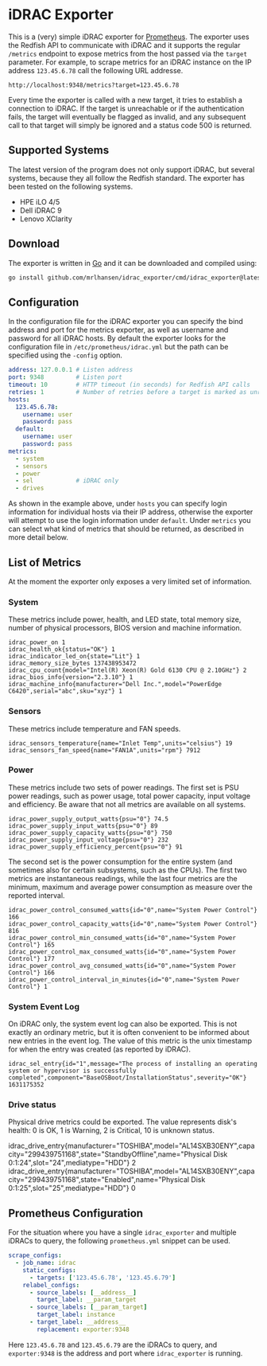 # iDRAC Exporter
This is a (very) simple iDRAC exporter for [Prometheus](https://prometheus.io). The exporter uses the Redfish API to communicate with iDRAC and it supports the regular `/metrics` endpoint to expose metrics from the host passed via the `target` parameter. For example, to scrape metrics for an iDRAC instance on the IP address `123.45.6.78` call the following URL addresse.
```
http://localhost:9348/metrics?target=123.45.6.78
```

Every time the exporter is called with a new target, it tries to establish a connection to iDRAC. If the target is unreachable or if the authentication fails, the target will eventually be flagged as invalid, and any subsequent call to that target will simply be ignored and a status code 500 is returned.

## Supported Systems
The latest version of the program does not only support iDRAC, but several systems, because they all follow the Redfish standard. The exporter has been tested on the following systems.

* HPE iLO 4/5
* Dell iDRAC 9
* Lenovo XClarity

## Download
The exporter is written in [Go](https://golang.org) and it can be downloaded and compiled using:
```bash
go install github.com/mrlhansen/idrac_exporter/cmd/idrac_exporter@latest
```

## Configuration
In the configuration file for the iDRAC exporter you can specify the bind address and port for the metrics exporter, as well as username and password for all iDRAC hosts. By default the exporter looks for the configuration file in `/etc/prometheus/idrac.yml` but the path can be specified using the `-config` option.
```yaml
address: 127.0.0.1 # Listen address
port: 9348         # Listen port
timeout: 10        # HTTP timeout (in seconds) for Redfish API calls
retries: 1         # Number of retries before a target is marked as unreachable
hosts:
  123.45.6.78:
    username: user
    password: pass
  default:
    username: user
    password: pass
metrics:
  - system
  - sensors
  - power
  - sel            # iDRAC only
  - drives
```

As shown in the example above, under `hosts` you can specify login information for individual hosts via their IP address, otherwise the exporter will attempt to use the login information under `default`. Under `metrics` you can select what kind of metrics that should be returned, as described in more detail below.

## List of Metrics
At the moment the exporter only exposes a very limited set of information.

### System
These metrics include power, health, and LED state, total memory size, number of physical processors, BIOS version and machine information.
```
idrac_power_on 1
idrac_health_ok{status="OK"} 1
idrac_indicator_led_on{state="Lit"} 1
idrac_memory_size_bytes 137438953472
idrac_cpu_count{model="Intel(R) Xeon(R) Gold 6130 CPU @ 2.10GHz"} 2
idrac_bios_info{version="2.3.10"} 1
idrac_machine_info{manufacturer="Dell Inc.",model="PowerEdge C6420",serial="abc",sku="xyz"} 1
```

### Sensors
These metrics include temperature and FAN speeds.
```
idrac_sensors_temperature{name="Inlet Temp",units="celsius"} 19
idrac_sensors_fan_speed{name="FAN1A",units="rpm"} 7912
```

### Power
These metrics include two sets of power readings. The first set is PSU power readings, such as power usage, total power capacity, input voltage and efficiency. Be aware that not all metrics are available on all systems.
```
idrac_power_supply_output_watts{psu="0"} 74.5
idrac_power_supply_input_watts{psu="0"} 89
idrac_power_supply_capacity_watts{psu="0"} 750
idrac_power_supply_input_voltage{psu="0"} 232
idrac_power_supply_efficiency_percent{psu="0"} 91
```

The second set is the power consumption for the entire system (and sometimes also for certain subsystems, such as the CPUs). The first two metrics are instantaneous readings, while the last four metrics are the minimum, maximum and average power consumption as measure over the reported interval.
```
idrac_power_control_consumed_watts{id="0",name="System Power Control"} 166
idrac_power_control_capacity_watts{id="0",name="System Power Control"} 816
idrac_power_control_min_consumed_watts{id="0",name="System Power Control"} 165
idrac_power_control_max_consumed_watts{id="0",name="System Power Control"} 177
idrac_power_control_avg_consumed_watts{id="0",name="System Power Control"} 166
idrac_power_control_interval_in_minutes{id="0",name="System Power Control"} 1
```

### System Event Log
On iDRAC only, the system event log can also be exported. This is not exactly an ordinary metric, but it is often convenient to be informed about new entries in the event log. The value of this metric is the unix timestamp for when the entry was created (as reported by iDRAC).
```
idrac_sel_entry{id="1",message="The process of installing an operating system or hypervisor is successfully completed",component="BaseOSBoot/InstallationStatus",severity="OK"} 1631175352
```

### Drive status
Physical drive metrics could be exported. The value represents disk's health: 0 is OK, 1 is Warning, 2 is Critical, 10 is unknown status.

idrac_drive_entry{manufacturer="TOSHIBA",model="AL14SXB30ENY",capacity="299439751168",state="StandbyOffline",name="Physical Disk 0:1:24",slot="24",mediatype="HDD"} 2
idrac_drive_entry{manufacturer="TOSHIBA",model="AL14SXB30ENY",capacity="299439751168",state="Enabled",name="Physical Disk 0:1:25",slot="25",mediatype="HDD"} 0

## Prometheus Configuration
For the situation where you have a single `idrac_exporter` and multiple iDRACs to query, the following `prometheus.yml` snippet can be used.

```yaml
scrape_configs:
  - job_name: idrac
    static_configs:
      - targets: ['123.45.6.78', '123.45.6.79']
    relabel_configs:
      - source_labels: [__address__]
        target_label: __param_target
      - source_labels: [__param_target]
        target_label: instance
      - target_label: __address__
        replacement: exporter:9348
```

Here `123.45.6.78` and `123.45.6.79` are the iDRACs to query, and `exporter:9348` is the address and port where `idrac_exporter` is running.
